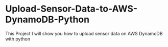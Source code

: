 # Upload-Sensor-Data-to-AWS-DynamoDB-Python
This Project I will show you how to upload sensor data on AWS DynamoDB with python 
